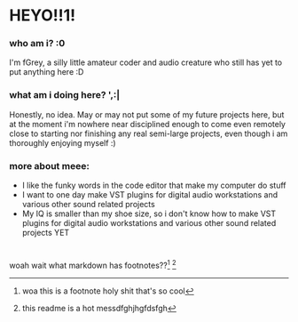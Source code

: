 <h1>HEYO!!1!</h1>
<h3>who am i? :0</h3>
<p>I'm fGrey, a silly little amateur coder and audio creature who still has yet to put anything here :D</p>
<h3>what am i doing here? ',:|</h3>
Honestly, no idea. May or may not put some of my future projects here, but at the moment i'm nowhere near disciplined enough to come even remotely close to starting nor finishing any real semi-large projects, even though i am thoroughly enjoying myself :)
<h3>more about meee:</h3>
<ul>
	<li>I like the funky words in the code editor that make my computer do stuff</li>
	<li>I want to one day make VST plugins for digital audio workstations and various other sound related projects</li>
	<li>My IQ is smaller than my shoe size, so i don't know how to make VST plugins for digital audio workstations and various other sound related projects YET</li>
</ul>
<h1></h1>
<h3></h3>

woah wait what markdown has footnotes??[^1] [^2]

[^1]: woa this is a footnote holy shit that's so cool
[^2]: this readme is a hot messdfghjhgfdsfgh
